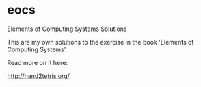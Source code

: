 # eocs
Elements of Computing Systems Solutions

This are my own solutions to the exercise in the book 'Elements of Computing Systems'.

Read more on it here:

http://nand2tetris.org/
